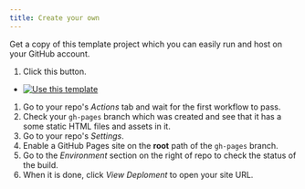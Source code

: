 ```yaml
---
title: Create your own
---
```


Get a copy of this template project which you can easily run and host on your GitHub account.

1. Click this button.
  - [![Use this template](https://img.shields.io/badge/Generate-Use_this_template-2ea44f)](https://github.com/MichaelCurrin/jekyll-themed-site-quickstart/generate)
1. Go to your repo's _Actions_ tab and wait for the first workflow to pass.
1. Check your `gh-pages` branch which was created and see that it has a some static HTML files and assets in it.
1. Go to your repo's _Settings_.
1. Enable a GitHub Pages site on the **root** path of the `gh-pages` branch.
1. Go to the _Environment_ section on the right of repo to check the status of the build.
1. When it is done, click _View Deploment_ to open your site URL.
